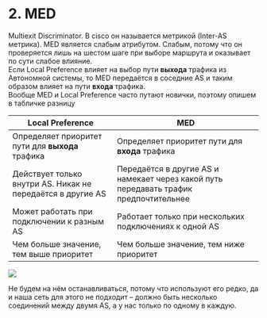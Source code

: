 # 2. MED

  
Multiexit Discriminator. В cisco он называется метрикой (Inter-AS метрика). MED является слабым атрибутом. Слабым, потому что он проверяется лишь на шестом шаге при выборе маршрута и оказывает по сути слабое влияние.  
Если Local Preference влияет на выбор пути **выхода** трафика из Автономной системы, то MED передаётся в соседние AS и таким образом влияет на пути **входа** трафика.  
Вообще MED и Local Preference часто путают новички, поэтому опишем в табличке разницу  

| **Local Preference**                                        | **MED**                                                                               |
|-------------------------------------------------------------|---------------------------------------------------------------------------------------|
| Определяет приоритет пути для **выхода** трафика            | Определяет приоритет пути для **входа** трафика                                       |
| Действует только внутри AS. Никак не передаётся в другие AS | Передаётся в другие AS и намекает через какой путь передавать трафик предпочтительнее |
| Может работать при подключении к разным AS                  | Работает только при нескольких подключениях к одной AS                                |
| Чем больше значение, тем выше приоритет                     | Чем больше значение, тем ниже приоритет                                               |

![](http://img-fotki.yandex.ru/get/9228/83739833.29/0_bc67f_423f526e_L.png)  
  
Не будем на нём останавливаться, потому что используют его редко, да и наша сеть для этого не подходит – должно быть несколько соединений между двумя AS, а у нас только по одному в каждую.  
